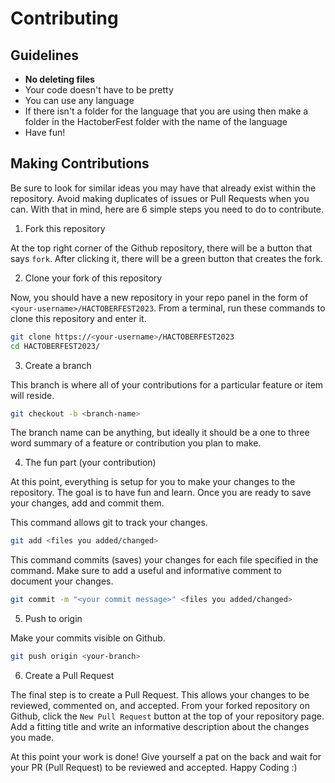 # Contributing

## Guidelines

- **No deleting files**
- Your code doesn't have to be pretty
- You can use any language
- If there isn't a folder for the language that you are using then make a folder in the HactoberFest folder with the name of the language
- Have fun!

## Making Contributions

Be sure to look for similar ideas you may have that already exist within the repository. Avoid making duplicates of issues or Pull Requests when you can. With that in mind, here are 6 simple steps you need to do to contribute.

1. Fork this repository

At the top right corner of the Github repository, there will be a button that says `fork`. After clicking it, there will be a green button that creates the fork.

2. Clone your fork of this repository

Now, you should have a new repository in your repo panel in the form of `<your-username>/HACTOBERFEST2023`. From a terminal, run these commands to clone this repository and enter it.

```sh
git clone https://<your-username>/HACTOBERFEST2023
cd HACTOBERFEST2023/
```

3. Create a branch

This branch is where all of your contributions for a particular feature or item will reside.

```sh
git checkout -b <branch-name>
```

The branch name can be anything, but ideally it should be a one to three word summary of a feature or contribution you plan to make.

4. The fun part (your contribution)

At this point, everything is setup for you to make your changes to the repository. The goal is to have fun and learn. Once you are ready to save your changes, add and commit them.

This command allows git to track your changes.

```sh
git add <files you added/changed>
```

This command commits (saves) your changes for each file specified in the command. Make sure to add a useful and informative comment to document your changes.

```sh
git commit -m "<your commit message>" <files you added/changed>
```

5. Push to origin

Make your commits visible on Github.

```sh
git push origin <your-branch>
```

6. Create a Pull Request

The final step is to create a Pull Request. This allows your changes to be reviewed, commented on, and accepted. From your forked repository on Github, click the `New Pull Request` button at the top of your repository page. Add a fitting title and write an informative description about the changes you made.

At this point your work is done! Give yourself a pat on the back and wait for your PR (Pull Request) to be reviewed and accepted. Happy Coding :)
